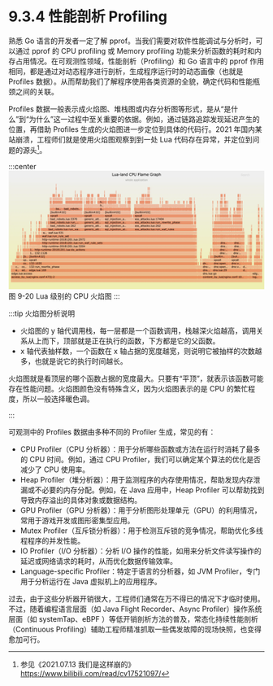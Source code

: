 # 9.3.4 性能剖析 Profiling

熟悉 Go 语言的开发者一定了解 pprof。当我们需要对软件性能调试与分析时，可以通过 pprof 的 CPU profiling 或 Memory profiling 功能来分析函数的耗时和内存占用情况。在可观测性领域，性能剖析（Profiling）和 Go 语言中的 pprof 作用相同，都是通过对动态程序进行剖析，生成程序运行时的动态画像（也就是 Profiles 数据）。从而帮助我们了解程序使用各类资源的全貌，确定代码和性能瓶颈之间的关联。


Profiles 数据一般表示成火焰图、堆栈图或内存分析图等形式，是从“是什么”到“为什么”这一过程中至关重要的依据。例如，通过链路追踪发现延迟产生的位置，再借助 Profiles 生成的火焰图进一步定位到具体的代码行。2021 年国内某站崩溃，工程师们就是使用火焰图观察到到一处 Lua 代码存在异常，并定位到问题的源头[^1]。

:::center
  ![](../assets/lua-cpu-flame-graph.webp)<br/>
  图 9-20 Lua 级别的 CPU 火焰图
:::

:::tip 火焰图分析说明

- 火焰图的 y 轴代调用栈，每一层都是一个函数调用，栈越深火焰越高，调用关系从上而下，顶部就是正在执行的函数，下方都是它的父函数。
- x 轴代表抽样数，一个函数在 x 轴占据的宽度越宽，则说明它被抽样的次数越多，也就是说它的执行时间越长。

火焰图就是看顶层的哪个函数占据的宽度最大。只要有“平顶”，就表示该函数可能存在性能问题。火焰图颜色没有特殊含义，因为火焰图表示的是 CPU 的繁忙程度，所以一般选择暖色调。

:::

可观测中的 Profiles 数据由多种不同的 Profiler 生成，常见的有：

- CPU Profiler（CPU 分析器）：用于分析哪些函数或方法在运行时消耗了最多的 CPU 时间。例如，通过 CPU Profiler，我们可以确定某个算法的优化是否减少了 CPU 使用率。
- Heap Profiler（堆分析器）：用于监测程序的内存使用情况，帮助发现内存泄漏或不必要的内存分配。例如，在 Java 应用中，Heap Profiler 可以帮助找到导致内存溢出的具体对象或数据结构。
- GPU Profiler（GPU 分析器）：用于分析图形处理单元（GPU）的利用情况，常用于游戏开发或图形密集型应用。
- Mutex Profiler（互斥锁分析器）：用于检测互斥锁的竞争情况，帮助优化多线程程序的并发性能。
- IO Profiler（I/O 分析器）：分析 I/O 操作的性能，如用来分析文件读写操作的延迟或网络请求的耗时，从而优化数据传输效率。
- Language-specific Profiler：特定于语言的分析器，如 JVM Profiler，专门用于分析运行在 Java 虚拟机上的应用程序。

过去，由于这些分析器开销很大，工程师们通常在万不得已的情况下才临时使用。不过，随着编程语言层面（如 Java Flight Recorder、Async Profiler）操作系统层面（如 systemTap、eBPF ）等低开销剖析方法的普及，常态化持续性能剖析（Continuous Profiling）辅助工程师精准抓取一些偶发故障的现场快照，也变得愈加可行。

[^1]: 参见《2021.07.13 我们是这样崩的》https://www.bilibili.com/read/cv17521097/

